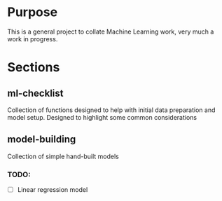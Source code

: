 # Purpose

This is a general project to collate Machine Learning work, very much a work in progress.

# Sections

## ml-checklist

Collection of functions designed to help with initial data preparation and model setup. Designed to highlight some common considerations

## model-building

Collection of simple hand-built models

### TODO:
- [ ] Linear regression model
